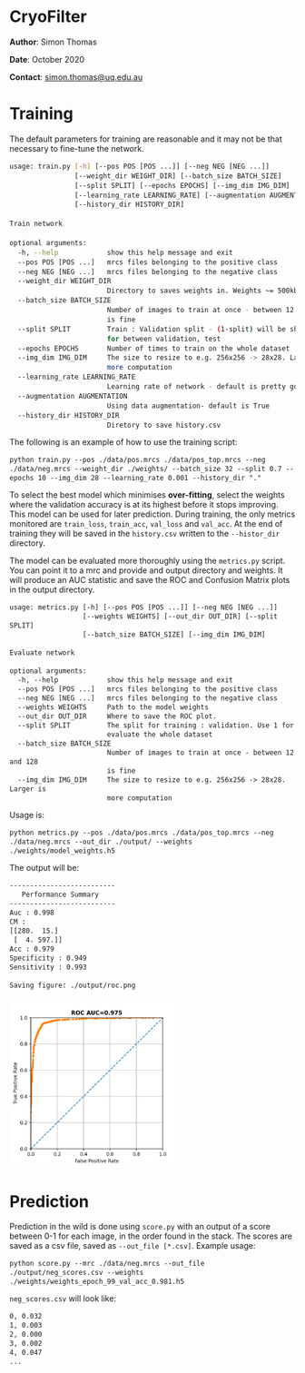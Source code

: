 # CryoFilter

**Author**: Simon Thomas

**Date**: October 2020

**Contact**: simon.thomas@uq.edu.au


# Training

The default parameters for training are reasonable and it may not be that necessary to fine-tune the network.

```bash
usage: train.py [-h] [--pos POS [POS ...]] [--neg NEG [NEG ...]]
                [--weight_dir WEIGHT_DIR] [--batch_size BATCH_SIZE]
                [--split SPLIT] [--epochs EPOCHS] [--img_dim IMG_DIM]
                [--learning_rate LEARNING_RATE] [--augmentation AUGMENTATION]
                [--history_dir HISTORY_DIR]

Train network

optional arguments:
  -h, --help            show this help message and exit
  --pos POS [POS ...]   mrcs files belonging to the positive class
  --neg NEG [NEG ...]   mrcs files belonging to the negative class
  --weight_dir WEIGHT_DIR
                        Directory to saves weights in. Weights ~= 500kb
  --batch_size BATCH_SIZE
                        Number of images to train at once - between 12 and 128
                        is fine
  --split SPLIT         Train : Validation split - (1-split) will be shared
                        for between validation, test
  --epochs EPOCHS       Number of times to train on the whole dataset
  --img_dim IMG_DIM     The size to resize to e.g. 256x256 -> 28x28. Larger is
                        more computation
  --learning_rate LEARNING_RATE
                        Learning rate of network - default is pretty good
  --augmentation AUGMENTATION
                        Using data augmentation- default is True
  --history_dir HISTORY_DIR
                        Diretory to save history.csv

```

The following is an example of how to use the training script:
```
python train.py --pos ./data/pos.mrcs ./data/pos_top.mrcs --neg ./data/neg.mrcs --weight_dir ./weights/ --batch_size 32 --split 0.7 --epochs 10 --img_dim 28 --learning_rate 0.001 --history_dir "."
```

To select the best model which minimises **over-fitting**, select the weights where the validation
accuracy is at its highest before it stops improving. This model can be used for later prediction.
During training, the only metrics monitored are `train_loss`, `train_acc`, `val_loss` and `val_acc`.
At the end of training they will be saved in the `history.csv` written to the `--histor_dir` directory.

The model can be evaluated more thoroughly using the `metrics.py` script. You can point it to a mrc
and provide and output directory and weights. It will produce an AUC statistic and save the ROC and Confusion
Matrix plots in the output directory.

```
usage: metrics.py [-h] [--pos POS [POS ...]] [--neg NEG [NEG ...]]
                  [--weights WEIGHTS] [--out_dir OUT_DIR] [--split SPLIT]
                  [--batch_size BATCH_SIZE] [--img_dim IMG_DIM]

Evaluate network

optional arguments:
  -h, --help            show this help message and exit
  --pos POS [POS ...]   mrcs files belonging to the positive class
  --neg NEG [NEG ...]   mrcs files belonging to the negative class
  --weights WEIGHTS     Path to the model weights
  --out_dir OUT_DIR     Where to save the ROC plot.
  --split SPLIT         The split for training : validation. Use 1 for
                        evaluate the whole dataset
  --batch_size BATCH_SIZE
                        Number of images to train at once - between 12 and 128
                        is fine
  --img_dim IMG_DIM     The size to resize to e.g. 256x256 -> 28x28. Larger is
                        more computation

```

Usage is:

```
python metrics.py --pos ./data/pos.mrcs ./data/pos_top.mrcs --neg ./data/neg.mrcs --out_dir ./output/ --weights ./weights/model_weights.h5
```

The output will be:

```
--------------------------
   Performance Summary    
--------------------------
Auc : 0.998
CM :
[[280.  15.]
 [  4. 597.]]
Acc : 0.979
Specificity : 0.949
Sensitivity : 0.993

Saving figure: ./output/roc.png
```

<img src="./output/roc.png" alt="ROC plot" width="300px">

# Prediction

Prediction in the wild is done using `score.py` with an output of a score between
 0-1 for each image, in the order found in the stack. The scores are saved as a
 csv file, saved as `--out_file [*.csv]`. Example usage:
 
```
python score.py --mrc ./data/neg.mrcs --out_file ./output/neg_scores.csv --weights ./weights/weights_epoch_99_val_acc_0.981.h5
```

`neg_scores.csv` will look like:

```
0, 0.032
1, 0.003
2, 0.000
3, 0.002
4, 0.047
...
```


 
 
 
 

